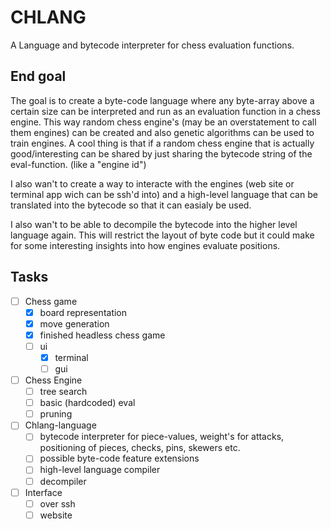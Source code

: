 # CHLANG
A Language and bytecode interpreter for chess evaluation functions.

## End goal
The goal is to create a byte-code language where any byte-array above a certain size can be interpreted and run as an evaluation function in a chess engine. This way random chess engine's (may be an overstatement to call them engines) can be created and also genetic algorithms can be used to train engines. A cool thing is that if a random chess engine that is actually good/interesting can be shared by just sharing the bytecode string of the eval-function. (like a "engine id")

I also wan't to create a way to interacte with the engines (web site or terminal app wich can be ssh'd into) and a high-level language that can be translated into the bytecode so that it can easialy be used.

I also wan't to be able to decompile the bytecode into the higher level language again. This will restrict the layout of byte code but it could make for some interesting insights into how engines evaluate positions.

## Tasks
- [ ] Chess game
  - [x] board representation
  - [x] move generation
  - [x] finished headless chess game
  - [ ] ui
    - [x] terminal
    - [ ] gui
- [ ] Chess Engine
  - [ ] tree search
  - [ ] basic (hardcoded) eval
  - [ ] pruning
- [ ] Chlang-language
  - [ ] bytecode interpreter for piece-values, weight's for attacks, positioning of pieces, checks, pins, skewers etc.
  - [ ] possible byte-code feature extensions 
  - [ ] high-level language compiler
  - [ ] decompiler
- [ ] Interface
  - [ ] over ssh
  - [ ] website
